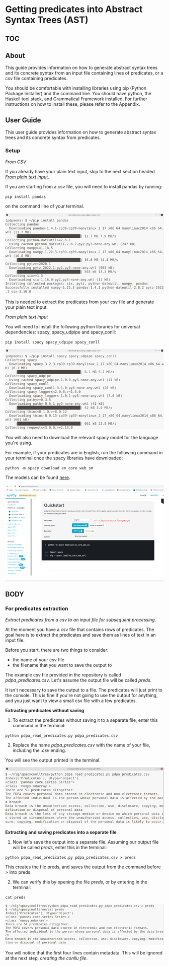 # Getting predicates into Abstract Syntax Trees (AST) 

## TOC 

## About 

This guide provides information on how to generate abstract syntax trees and its concrete syntax from an input file containing lines of predicates, or a csv file containing predicates.

You should be comfortable with installing libraries using pip (Python Package Installer) and the command line. You should have python, the Haskell tool stack, and Grammatical Framework installed. For further instructions on how to install these, please refer to the Appendix. 

## User Guide  

This user guide provides information on how to generate abstract syntax trees and its concrete syntax from predicates.  

### Setup  

*From CSV*

If you already have your plain text input, skip to the next section headed [*From plain text input*](#plaintext).

If you are starting from a csv file, you will need to install pandas by running:

`pip install pandas`  

on the command line of your terminal.

![pip install pandas](/readmeimg/pip1.png)

This is needed to extract the predicates from your csv file and generate your plain text input.

<a name="plaintext"></a>*From plain text input*

You will need to install the following python libraries for universal dependencies: spacy, spacy_udpipe and spacy_conll:

`pip install spacy spacy_udpipe spacy_conll`

![pip install spacy spacy_udpipe spacy_conll](/readmeimg/pip2.png)

You will also need to download the relevant spacy model for the language you're using.

For example, if your predicates are in English, run the following command in your terminal once the spacy libraries have downloaded:

`python -m spacy download en_core_web_sm`

The models can be found [here](https://spacy.io/usage/models).

![screenshot of site spacy.io/usage/models](/readmeimg/spacy.png)

***

## BODY

### For predicates extraction

*Extract predicates from a csv to an input file for subsequent processing.*

At the moment you have a csv file that contains rows of predicates. The goal here is to extract the predicates and save them as lines of text in an input file.

Before you start, there are two things to consider:
- the name of your csv file
- the filename that you want to save the output to

The example csv file provided in the repository is called *pdpa_predicates.csv*. Let's assume the output file will be called *preds*.

It isn't necessary to save the output to a file. The predicates will just print to the console. This is fine if you're not going to use the output for anything, and you just want to view a small csv file with a few predicates.

**Extracting predicates without saving**

1. To extract the predicates without saving it to a separate file, enter this command in the terminal:

`python pdpa_read_predicates.py pdpa_predicates.csv`

2. Replace the name *pdpa_predicates.csv* with the name of your file, including the *.csv* ending.

You will see the output printed in the terminal.

![terminal output of predicates](/readmeimg/csv1.png)

**Extracting and saving predicates into a separate file**

1. Now let's save the output into a separate file.
Assuming our output file will be called *preds*, enter this in the terminal:

`python pdpa_read_predicates.py pdpa_predicates.csv > preds`

This creates the file preds, and saves the output from the command before *>* into preds.

2. We can verify this by opening the file *preds*, or by entering in the terminal:

`cat preds`

![terminal output of predicates](/readmeimg/csv2.png)

You will notice that the first four lines contain metadata. This will be ignored at the next step, *creating the conllu file*.
